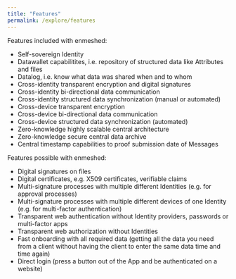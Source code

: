 ```yaml
---
title: "Features"
permalink: /explore/features
---
```


Features included with enmeshed:

- Self-sovereign Identity
- Datawallet capabilitites, i.e. repository of structured data like Attributes and files
- Datalog, i.e. know what data was shared when and to whom
- Cross-identity transparent encryption and digital signatures
- Cross-identity bi-directional data communication
- Cross-identity structured data synchronization (manual or automated)
- Cross-device transparent encryption
- Cross-device bi-directional data communication
- Cross-device structured data synchronization (automated)
- Zero-knowledge highly scalable central architecture
- Zero-knowledge secure central data archive
- Central timestamp capabilities to proof submission date of Messages

Features possible with enmeshed:

- Digital signatures on files
- Digital certificates, e.g. X509 certificates, verifiable claims
- Multi-signature processes with multiple different Identities (e.g. for approval processes)
- Multi-signature processes with multiple different devices of one Identity (e.g. for multi-factor authentication)
- Transparent web authentication without Identity providers, passwords or multi-factor apps
- Transparent web authorization without Identities
- Fast onboarding with all required data (getting all the data you need from a client without having the client to enter the same data time and time again)
- Direct login (press a button out of the App and be authenticated on a website)
